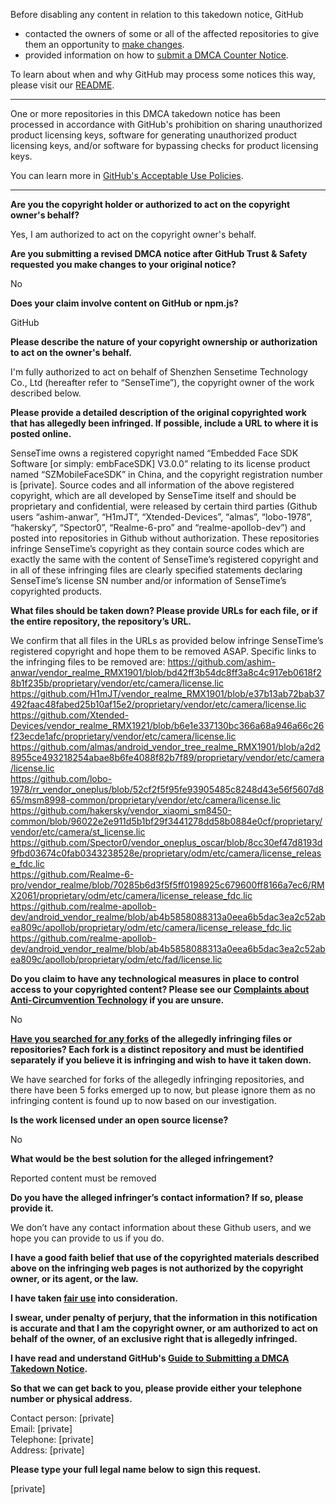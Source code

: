 Before disabling any content in relation to this takedown notice, GitHub
- contacted the owners of some or all of the affected repositories to give them an opportunity to [make changes](https://docs.github.com/en/github/site-policy/dmca-takedown-policy#a-how-does-this-actually-work).
- provided information on how to [submit a DMCA Counter Notice](https://docs.github.com/en/articles/guide-to-submitting-a-dmca-counter-notice).

To learn about when and why GitHub may process some notices this way, please visit our [README](https://github.com/github/dmca/blob/master/README.md#anatomy-of-a-takedown-notice).

---

One or more repositories in this DMCA takedown notice has been processed in accordance with GitHub's prohibition on sharing unauthorized product licensing keys, software for generating unauthorized product licensing keys, and/or software for bypassing checks for product licensing keys.

You can learn more in [GitHub's Acceptable Use Policies](https://docs.github.com/en/github/site-policy/github-acceptable-use-policies).

---

**Are you the copyright holder or authorized to act on the copyright owner's behalf?**

Yes, I am authorized to act on the copyright owner's behalf.

**Are you submitting a revised DMCA notice after GitHub Trust & Safety requested you make changes to your original notice?**

No

**Does your claim involve content on GitHub or npm.js?**

GitHub

**Please describe the nature of your copyright ownership or authorization to act on the owner's behalf.**

I'm fully authorized to act on behalf of Shenzhen Sensetime Technology Co., Ltd (hereafter refer to “SenseTime”), the copyright owner of the work described below.

**Please provide a detailed description of the original copyrighted work that has allegedly been infringed. If possible, include a URL to where it is posted online.**

SenseTime owns a registered copyright named “Embedded Face SDK Software [or simply: embFaceSDK] V3.0.0” relating to its license product named “SZMobileFaceSDK” in China, and the copyright registration number is [private]. Source codes and all information of the above registered copyright, which are all developed by SenseTime itself and should be proprietary and confidential, were released by certain third parties (Github users “ashim-anwar”, “H1mJT”, “Xtended-Devices”, “almas”, “lobo-1978”, “hakersky”, “Spector0”, “Realme-6-pro” and “realme-apollob-dev”) and posted into repositories in Github without authorization. These repositories infringe SenseTime’s copyright as they contain source codes which are exactly the same with the content of SenseTime’s registered copyright and in all of these infringing files are clearly specified statements declaring SenseTime’s license SN number and/or information of SenseTime’s copyrighted products.

**What files should be taken down? Please provide URLs for each file, or if the entire repository, the repository’s URL.**

We confirm that all files in the URLs as provided below infringe SenseTime’s registered copyright and hope them to be removed ASAP. Specific links to the infringing files to be removed are:
https://github.com/ashim-anwar/vendor_realme_RMX1901/blob/bd42ff3b54dc8ff3a8c4c917eb0618f28b1f235b/proprietary/vendor/etc/camera/license.lic  
https://github.com/H1mJT/vendor_realme_RMX1901/blob/e37b13ab72bab37492faac48fabed25b10af15e2/proprietary/vendor/etc/camera/license.lic  
https://github.com/Xtended-Devices/vendor_realme_RMX1921/blob/b6e1e337130bc366a68a946a66c26f23ecde1afc/proprietary/vendor/etc/camera/license.lic  
https://github.com/almas/android_vendor_tree_realme_RMX1901/blob/a2d28955ce493218254abae8b6fe4088f82b7f89/proprietary/vendor/etc/camera/license.lic  
https://github.com/lobo-1978/rr_vendor_oneplus/blob/52cf2f5f95fe93905485c8248d43e56f5607d865/msm8998-common/proprietary/vendor/etc/camera/license.lic  
https://github.com/hakersky/vendor_xiaomi_sm8450-common/blob/96022e2e911d5b1bf29f3441278dd58b0884e0cf/proprietary/vendor/etc/camera/st_license.lic  
https://github.com/Spector0/vendor_oneplus_oscar/blob/8cc30ef47d8193d9fbd03674c0fab0343238528e/proprietary/odm/etc/camera/license_release_fdc.lic  
https://github.com/Realme-6-pro/vendor_realme/blob/70285b6d3f5f5ff0198925c679600ff8166a7ec6/RMX2061/proprietary/odm/etc/camera/license_release_fdc.lic  
https://github.com/realme-apollob-dev/android_vendor_realme/blob/ab4b5858088313a0eea6b5dac3ea2c52abea809c/apollob/proprietary/odm/etc/camera/license_release_fdc.lic  
https://github.com/realme-apollob-dev/android_vendor_realme/blob/ab4b5858088313a0eea6b5dac3ea2c52abea809c/apollob/proprietary/odm/etc/fad/license.lic

**Do you claim to have any technological measures in place to control access to your copyrighted content? Please see our <a href="https://docs.github.com/articles/guide-to-submitting-a-dmca-takedown-notice#complaints-about-anti-circumvention-technology">Complaints about Anti-Circumvention Technology</a> if you are unsure.**

No

**<a href="https://docs.github.com/articles/dmca-takedown-policy#b-what-about-forks-or-whats-a-fork">Have you searched for any forks</a> of the allegedly infringing files or repositories? Each fork is a distinct repository and must be identified separately if you believe it is infringing and wish to have it taken down.**

We have searched for forks of the allegedly infringing repositories, and there have been 5 forks emerged up to now, but please ignore them as no infringing content is found up to now based on our investigation.

**Is the work licensed under an open source license?**

No

**What would be the best solution for the alleged infringement?**

Reported content must be removed

**Do you have the alleged infringer’s contact information? If so, please provide it.**

We don’t have any contact information about these Github users, and we hope you can provide to us if you do.

**I have a good faith belief that use of the copyrighted materials described above on the infringing web pages is not authorized by the copyright owner, or its agent, or the law.**

**I have taken <a href="https://www.lumendatabase.org/topics/22">fair use</a> into consideration.**

**I swear, under penalty of perjury, that the information in this notification is accurate and that I am the copyright owner, or am authorized to act on behalf of the owner, of an exclusive right that is allegedly infringed.**

**I have read and understand GitHub's <a href="https://docs.github.com/articles/guide-to-submitting-a-dmca-takedown-notice/">Guide to Submitting a DMCA Takedown Notice</a>.**

**So that we can get back to you, please provide either your telephone number or physical address.**

Contact person: [private]  
Email: [private]  
Telephone: [private]  
Address: [private]  

**Please type your full legal name below to sign this request.**

[private]  
